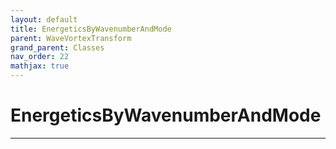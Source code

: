 ```yaml
---
layout: default
title: EnergeticsByWavenumberAndMode
parent: WaveVortexTransform
grand_parent: Classes
nav_order: 22
mathjax: true
---
```


#  EnergeticsByWavenumberAndMode




---

